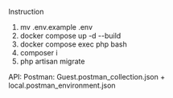 Instruction

1. mv .env.example .env
2. docker compose up -d --build
3. docker compose exec php bash
4. composer i
5. php artisan migrate

API:
Postman: Guest.postman_collection.json + local.postman_environment.json
